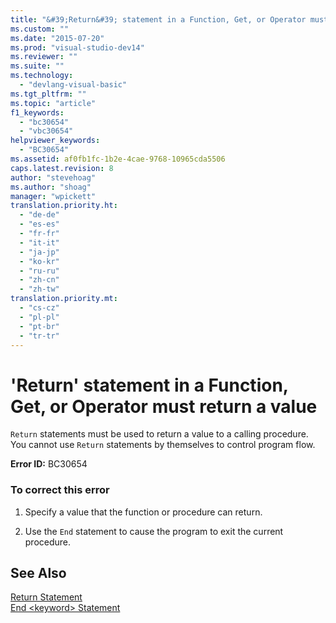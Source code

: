 ```yaml
---
title: "&#39;Return&#39; statement in a Function, Get, or Operator must return a value"
ms.custom: ""
ms.date: "2015-07-20"
ms.prod: "visual-studio-dev14"
ms.reviewer: ""
ms.suite: ""
ms.technology: 
  - "devlang-visual-basic"
ms.tgt_pltfrm: ""
ms.topic: "article"
f1_keywords: 
  - "bc30654"
  - "vbc30654"
helpviewer_keywords: 
  - "BC30654"
ms.assetid: af0fb1fc-1b2e-4cae-9768-10965cda5506
caps.latest.revision: 8
author: "stevehoag"
ms.author: "shoag"
manager: "wpickett"
translation.priority.ht: 
  - "de-de"
  - "es-es"
  - "fr-fr"
  - "it-it"
  - "ja-jp"
  - "ko-kr"
  - "ru-ru"
  - "zh-cn"
  - "zh-tw"
translation.priority.mt: 
  - "cs-cz"
  - "pl-pl"
  - "pt-br"
  - "tr-tr"
---
```

# &#39;Return&#39; statement in a Function, Get, or Operator must return a value
`Return` statements must be used to return a value to a calling procedure. You cannot use `Return` statements by themselves to control program flow.  
  
 **Error ID:** BC30654  
  
### To correct this error  
  
1.  Specify a value that the function or procedure can return.  
  
2.  Use the `End` statement to cause the program to exit the current procedure.  
  
## See Also  
 [Return Statement](../../visual-basic\language-reference\statements/return-statement.md)   
 [End \<keyword> Statement](../../visual-basic\language-reference\statements/end-keyword-statement.md)